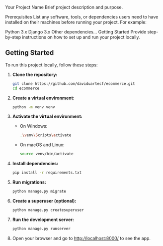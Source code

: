 Your Project Name
Brief project description and purpose.

Prerequisites
List any software, tools, or dependencies users need to have installed on their machines before running your project. For example:

Python 3.x
Django 3.x
Other dependencies...
Getting Started
Provide step-by-step instructions on how to set up and run your project locally.

## Getting Started

To run this project locally, follow these steps:

1. **Clone the repository:**

    ```bash
    git clone https://github.com/daviduartecf/ecommerce.git
    cd ecommerce
    ```

2. **Create a virtual environment:**

    ```bash
    python -m venv venv
    ```

3. **Activate the virtual environment:**

    - On Windows:

        ```bash
        .\venv\Scripts\activate
        ```

    - On macOS and Linux:

        ```bash
        source venv/bin/activate
        ```

4. **Install dependencies:**

    ```bash
    pip install -r requirements.txt
    ```

5. **Run migrations:**

    ```bash
    python manage.py migrate
    ```

6. **Create a superuser (optional):**

    ```bash
    python manage.py createsuperuser
    ```

7. **Run the development server:**

    ```bash
    python manage.py runserver
    ```

8. Open your browser and go to [http://localhost:8000/](http://localhost:8000/) to see the app.
